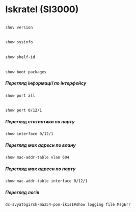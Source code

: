 # Iskratel (SI3000)
######
    shov version
######
    show sysinfo
######
    show shelf-id
######
    show boot packages

    
##### Перегляд інформації по інтерфейсу
    show port all
######
    show port 0/12/1
##### Перегляд статистики по порту
    show interface 0/12/1
##### Перегляд мак адреси по влану
    show mac-addr-table vlan 604
##### Перегляд мак адреси по порту
    show mac-addr-table interface 0/12/1
##### Перегляд логів 
    dc-svyatogirsk-maz54-pon-ik1s1#show logging file MsgErr 
